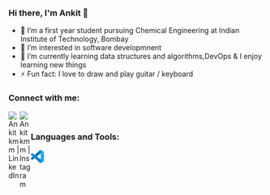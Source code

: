 ### Hi there, I'm Ankit 👋 

- 🔭 I’m a first year student pursuing Chemical Engineering at Indian Institute of Technology, Bombay
- 🌱 I’m interested in software developmnent
- 👯  I’m currently learning data structures and algorithms,DevOps & I enjoy learning new things
- ⚡ Fun fact: I love to draw and play guitar / keyboard

### Connect with me:
[<img align="left" alt="Ankitkmm | LinkedIn" width="22px" src="https://cdn.jsdelivr.net/npm/simple-icons@v3/icons/linkedin.svg" />][linkedin]
[<img align="left" alt="Ankitkmm | Instagram" width="22px" src="https://cdn.jsdelivr.net/npm/simple-icons@v3/icons/instagram.svg" />][instagram]

<br />

### Languages and Tools:
<img align="left" alt="Visual Studio Code" width="26px" src="https://raw.githubusercontent.com/github/explore/80688e429a7d4ef2fca1e82350fe8e3517d3494d/topics/visual-studio-code/visual-studio-code.png" />


<br />
<br />


[instagram]: https://www.instagram.com/ankit_akm1/
[linkedin]: https://www.linkedin.com/in/ankit-marandi-774440203/
